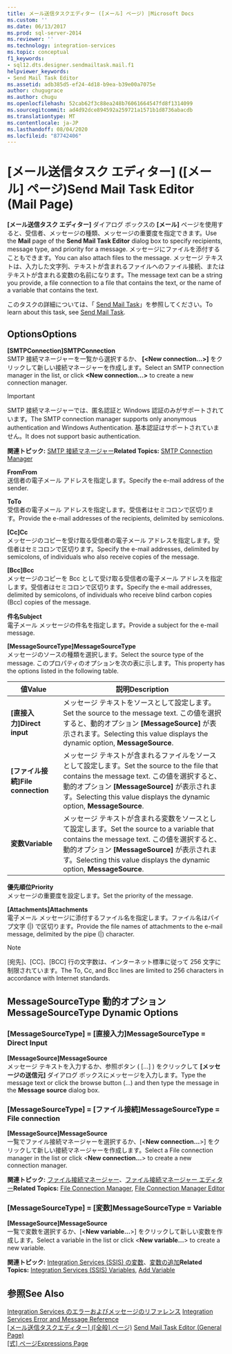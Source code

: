 ```yaml
---
title: メール送信タスクエディター ([メール] ページ) |Microsoft Docs
ms.custom: ''
ms.date: 06/13/2017
ms.prod: sql-server-2014
ms.reviewer: ''
ms.technology: integration-services
ms.topic: conceptual
f1_keywords:
- sql12.dts.designer.sendmailtask.mail.f1
helpviewer_keywords:
- Send Mail Task Editor
ms.assetid: adb385d5-ef24-4d18-b9ea-b39e00a7075e
author: chugugrace
ms.author: chugu
ms.openlocfilehash: 52cab62f3c88ea248b76061664547fd8f1314099
ms.sourcegitcommit: ad4d92dce894592a259721a1571b1d8736abacdb
ms.translationtype: MT
ms.contentlocale: ja-JP
ms.lasthandoff: 08/04/2020
ms.locfileid: "87742406"
---
```

# <a name="send-mail-task-editor-mail-page"></a><span data-ttu-id="aeacb-102">[メール送信タスク エディター] ([メール] ページ)</span><span class="sxs-lookup"><span data-stu-id="aeacb-102">Send Mail Task Editor (Mail Page)</span></span>
  <span data-ttu-id="aeacb-103">**[メール送信タスク エディター]** ダイアログ ボックスの **[メール]** ページを使用すると、受信者、メッセージの種類、メッセージの重要度を指定できます。</span><span class="sxs-lookup"><span data-stu-id="aeacb-103">Use the **Mail** page of the **Send Mail Task Editor** dialog box to specify recipients, message type, and priority for a message.</span></span> <span data-ttu-id="aeacb-104">メッセージにファイルを添付することもできます。</span><span class="sxs-lookup"><span data-stu-id="aeacb-104">You can also attach files to the message.</span></span> <span data-ttu-id="aeacb-105">メッセージ テキストは、入力した文字列、テキストが含まれるファイルへのファイル接続、またはテキストが含まれる変数の名前になります。</span><span class="sxs-lookup"><span data-stu-id="aeacb-105">The message text can be a string you provide, a file connection to a file that contains the text, or the name of a variable that contains the text.</span></span>  
  
 <span data-ttu-id="aeacb-106">このタスクの詳細については、「 [Send Mail Task](control-flow/send-mail-task.md)」を参照してください。</span><span class="sxs-lookup"><span data-stu-id="aeacb-106">To learn about this task, see [Send Mail Task](control-flow/send-mail-task.md).</span></span>  
  
## <a name="options"></a><span data-ttu-id="aeacb-107">Options</span><span class="sxs-lookup"><span data-stu-id="aeacb-107">Options</span></span>  
 <span data-ttu-id="aeacb-108">**[SMTPConnection]**</span><span class="sxs-lookup"><span data-stu-id="aeacb-108">**SMTPConnection**</span></span>  
 <span data-ttu-id="aeacb-109">SMTP 接続マネージャーを一覧から選択するか、 **[\<New connection...>]** をクリックして新しい接続マネージャーを作成します。</span><span class="sxs-lookup"><span data-stu-id="aeacb-109">Select an SMTP connection manager in the list, or click **\<New connection...>** to create a new connection manager.</span></span>  
  
> [!IMPORTANT]  
>  <span data-ttu-id="aeacb-110">SMTP 接続マネージャーでは、匿名認証と Windows 認証のみがサポートされています。</span><span class="sxs-lookup"><span data-stu-id="aeacb-110">The SMTP connection manager supports only anonymous authentication and Windows Authentication.</span></span> <span data-ttu-id="aeacb-111">基本認証はサポートされていません。</span><span class="sxs-lookup"><span data-stu-id="aeacb-111">It does not support basic authentication.</span></span>  
  
 <span data-ttu-id="aeacb-112">**関連トピック:** [SMTP 接続マネージャー](connection-manager/smtp-connection-manager.md)</span><span class="sxs-lookup"><span data-stu-id="aeacb-112">**Related Topics:** [SMTP Connection Manager](connection-manager/smtp-connection-manager.md)</span></span>  
  
 <span data-ttu-id="aeacb-113">**From**</span><span class="sxs-lookup"><span data-stu-id="aeacb-113">**From**</span></span>  
 <span data-ttu-id="aeacb-114">送信者の電子メール アドレスを指定します。</span><span class="sxs-lookup"><span data-stu-id="aeacb-114">Specify the e-mail address of the sender.</span></span>  
  
 <span data-ttu-id="aeacb-115">**To**</span><span class="sxs-lookup"><span data-stu-id="aeacb-115">**To**</span></span>  
 <span data-ttu-id="aeacb-116">受信者の電子メール アドレスを指定します。受信者はセミコロンで区切ります。</span><span class="sxs-lookup"><span data-stu-id="aeacb-116">Provide the e-mail addresses of the recipients, delimited by semicolons.</span></span>  
  
 <span data-ttu-id="aeacb-117">**[Cc]**</span><span class="sxs-lookup"><span data-stu-id="aeacb-117">**Cc**</span></span>  
 <span data-ttu-id="aeacb-118">メッセージのコピーを受け取る受信者の電子メール アドレスを指定します。受信者はセミコロンで区切ります。</span><span class="sxs-lookup"><span data-stu-id="aeacb-118">Specify the e-mail addresses, delimited by semicolons, of individuals who also receive copies of the message.</span></span>  
  
 <span data-ttu-id="aeacb-119">**[Bcc]**</span><span class="sxs-lookup"><span data-stu-id="aeacb-119">**Bcc**</span></span>  
 <span data-ttu-id="aeacb-120">メッセージのコピーを Bcc として受け取る受信者の電子メール アドレスを指定します。受信者はセミコロンで区切ります。</span><span class="sxs-lookup"><span data-stu-id="aeacb-120">Specify the e-mail addresses, delimited by semicolons, of individuals who receive blind carbon copies (Bcc) copies of the message.</span></span>  
  
 <span data-ttu-id="aeacb-121">**件名**</span><span class="sxs-lookup"><span data-stu-id="aeacb-121">**Subject**</span></span>  
 <span data-ttu-id="aeacb-122">電子メール メッセージの件名を指定します。</span><span class="sxs-lookup"><span data-stu-id="aeacb-122">Provide a subject for the e-mail message.</span></span>  
  
 <span data-ttu-id="aeacb-123">**[MessageSourceType]**</span><span class="sxs-lookup"><span data-stu-id="aeacb-123">**MessageSourceType**</span></span>  
 <span data-ttu-id="aeacb-124">メッセージのソースの種類を選択します。</span><span class="sxs-lookup"><span data-stu-id="aeacb-124">Select the source type of the message.</span></span> <span data-ttu-id="aeacb-125">このプロパティのオプションを次の表に示します。</span><span class="sxs-lookup"><span data-stu-id="aeacb-125">This property has the options listed in the following table.</span></span>  
  
|<span data-ttu-id="aeacb-126">値</span><span class="sxs-lookup"><span data-stu-id="aeacb-126">Value</span></span>|<span data-ttu-id="aeacb-127">説明</span><span class="sxs-lookup"><span data-stu-id="aeacb-127">Description</span></span>|  
|-----------|-----------------|  
|<span data-ttu-id="aeacb-128">**[直接入力]**</span><span class="sxs-lookup"><span data-stu-id="aeacb-128">**Direct input**</span></span>|<span data-ttu-id="aeacb-129">メッセージ テキストをソースとして設定します。</span><span class="sxs-lookup"><span data-stu-id="aeacb-129">Set the source to the message text.</span></span> <span data-ttu-id="aeacb-130">この値を選択すると、動的オプション **[MessageSource]** が表示されます。</span><span class="sxs-lookup"><span data-stu-id="aeacb-130">Selecting this value displays the dynamic option, **MessageSource**.</span></span>|  
|<span data-ttu-id="aeacb-131">**[ファイル接続]**</span><span class="sxs-lookup"><span data-stu-id="aeacb-131">**File connection**</span></span>|<span data-ttu-id="aeacb-132">メッセージ テキストが含まれるファイルをソースとして設定します。</span><span class="sxs-lookup"><span data-stu-id="aeacb-132">Set the source to the file that contains the message text.</span></span> <span data-ttu-id="aeacb-133">この値を選択すると、動的オプション **[MessageSource]** が表示されます。</span><span class="sxs-lookup"><span data-stu-id="aeacb-133">Selecting this value displays the dynamic option, **MessageSource**.</span></span>|  
|<span data-ttu-id="aeacb-134">**変数**</span><span class="sxs-lookup"><span data-stu-id="aeacb-134">**Variable**</span></span>|<span data-ttu-id="aeacb-135">メッセージ テキストが含まれる変数をソースとして設定します。</span><span class="sxs-lookup"><span data-stu-id="aeacb-135">Set the source to a variable that contains the message text.</span></span> <span data-ttu-id="aeacb-136">この値を選択すると、動的オプション **[MessageSource]** が表示されます。</span><span class="sxs-lookup"><span data-stu-id="aeacb-136">Selecting this value displays the dynamic option, **MessageSource**.</span></span>|  
  
 <span data-ttu-id="aeacb-137">**優先順位**</span><span class="sxs-lookup"><span data-stu-id="aeacb-137">**Priority**</span></span>  
 <span data-ttu-id="aeacb-138">メッセージの重要度を設定します。</span><span class="sxs-lookup"><span data-stu-id="aeacb-138">Set the priority of the message.</span></span>  
  
 <span data-ttu-id="aeacb-139">**[Attachments]**</span><span class="sxs-lookup"><span data-stu-id="aeacb-139">**Attachments**</span></span>  
 <span data-ttu-id="aeacb-140">電子メール メッセージに添付するファイル名を指定します。ファイル名はパイプ文字 (|) で区切ります。</span><span class="sxs-lookup"><span data-stu-id="aeacb-140">Provide the file names of attachments to the e-mail message, delimited by the pipe (|) character.</span></span>  
  
> [!NOTE]  
>  <span data-ttu-id="aeacb-141">[宛先]、[CC]、[BCC] 行の文字数は、インターネット標準に従って 256 文字に制限されています。</span><span class="sxs-lookup"><span data-stu-id="aeacb-141">The To, Cc, and Bcc lines are limited to 256 characters in accordance with Internet standards.</span></span>  
  
## <a name="messagesourcetype-dynamic-options"></a><span data-ttu-id="aeacb-142">MessageSourceType 動的オプション</span><span class="sxs-lookup"><span data-stu-id="aeacb-142">MessageSourceType Dynamic Options</span></span>  
  
### <a name="messagesourcetype--direct-input"></a><span data-ttu-id="aeacb-143">[MessageSourceType] = [直接入力]</span><span class="sxs-lookup"><span data-stu-id="aeacb-143">MessageSourceType = Direct Input</span></span>  
 <span data-ttu-id="aeacb-144">**[MessageSource]**</span><span class="sxs-lookup"><span data-stu-id="aeacb-144">**MessageSource**</span></span>  
 <span data-ttu-id="aeacb-145">メッセージ テキストを入力するか、参照ボタン ( [...] ) をクリックして **[メッセージの送信元]** ダイアログ ボックスにメッセージを入力します。</span><span class="sxs-lookup"><span data-stu-id="aeacb-145">Type the message text or click the browse button (...) and then type the message in the **Message source** dialog box.</span></span>  
  
### <a name="messagesourcetype--file-connection"></a><span data-ttu-id="aeacb-146">[MessageSourceType] = [ファイル接続]</span><span class="sxs-lookup"><span data-stu-id="aeacb-146">MessageSourceType = File connection</span></span>  
 <span data-ttu-id="aeacb-147">**[MessageSource]**</span><span class="sxs-lookup"><span data-stu-id="aeacb-147">**MessageSource**</span></span>  
 <span data-ttu-id="aeacb-148">一覧でファイル接続マネージャーを選択するか、[\<**New connection...**>] をクリックして新しい接続マネージャーを作成します。</span><span class="sxs-lookup"><span data-stu-id="aeacb-148">Select a File connection manager in the list or click \<**New connection...**> to create a new connection manager.</span></span>  
  
 <span data-ttu-id="aeacb-149">**関連トピック:** [ファイル接続マネージャー](connection-manager/file-connection-manager.md)、[ファイル接続マネージャー エディター](../../2014/integration-services/file-connection-manager-editor.md)</span><span class="sxs-lookup"><span data-stu-id="aeacb-149">**Related Topics:** [File Connection Manager](connection-manager/file-connection-manager.md), [File Connection Manager Editor](../../2014/integration-services/file-connection-manager-editor.md)</span></span>  
  
### <a name="messagesourcetype--variable"></a><span data-ttu-id="aeacb-150">[MessageSourceType] = [変数]</span><span class="sxs-lookup"><span data-stu-id="aeacb-150">MessageSourceType = Variable</span></span>  
 <span data-ttu-id="aeacb-151">**[MessageSource]**</span><span class="sxs-lookup"><span data-stu-id="aeacb-151">**MessageSource**</span></span>  
 <span data-ttu-id="aeacb-152">一覧で変数を選択するか、[\<**New variable...**>] をクリックして新しい変数を作成します。</span><span class="sxs-lookup"><span data-stu-id="aeacb-152">Select a variable in the list or click \<**New variable...**> to create a new variable.</span></span>  
  
 <span data-ttu-id="aeacb-153">**関連トピック:** [Integration Services &#40;SSIS&#41; の変数](integration-services-ssis-variables.md)、[変数の追加](../../2014/integration-services/add-variable.md)</span><span class="sxs-lookup"><span data-stu-id="aeacb-153">**Related Topics:** [Integration Services &#40;SSIS&#41; Variables](integration-services-ssis-variables.md), [Add Variable](../../2014/integration-services/add-variable.md)</span></span>  
  
## <a name="see-also"></a><span data-ttu-id="aeacb-154">参照</span><span class="sxs-lookup"><span data-stu-id="aeacb-154">See Also</span></span>  
 <span data-ttu-id="aeacb-155">[Integration Services のエラーおよびメッセージのリファレンス](../../2014/integration-services/integration-services-error-and-message-reference.md) </span><span class="sxs-lookup"><span data-stu-id="aeacb-155">[Integration Services Error and Message Reference](../../2014/integration-services/integration-services-error-and-message-reference.md) </span></span>  
 <span data-ttu-id="aeacb-156">[[メール送信タスクエディター] &#40;[全般] ページ&#41;](general-page-of-integration-services-designers-options.md) </span><span class="sxs-lookup"><span data-stu-id="aeacb-156">[Send Mail Task Editor &#40;General Page&#41;](general-page-of-integration-services-designers-options.md) </span></span>  
 <span data-ttu-id="aeacb-157">[[式] ページ](expressions/expressions-page.md)</span><span class="sxs-lookup"><span data-stu-id="aeacb-157">[Expressions Page](expressions/expressions-page.md)</span></span>  
  
  
